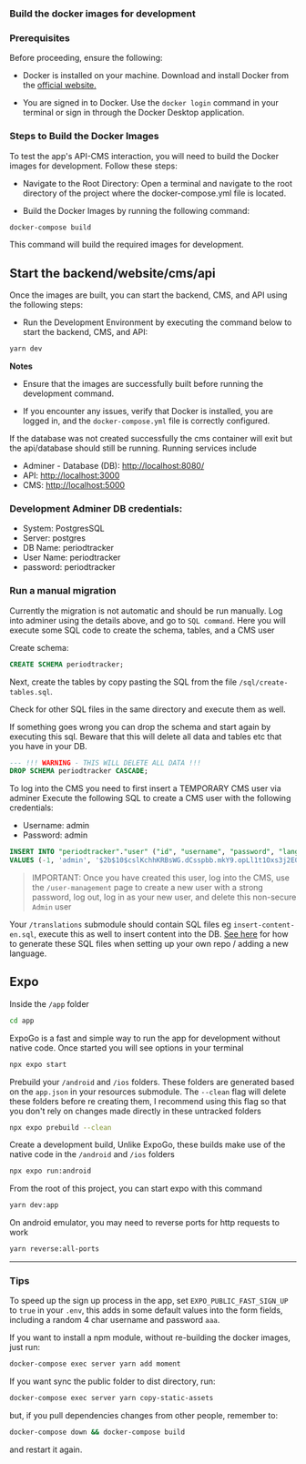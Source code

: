 ### Build the docker images for development

### Prerequisites

Before proceeding, ensure the following:

- Docker is installed on your machine. Download and install Docker from the [official website.](https://docs.docker.com/compose/install/)

- You are signed in to Docker. Use the `docker login` command in your terminal or sign in through the Docker Desktop application.

### Steps to Build the Docker Images

To test the app's API-CMS interaction, you will need to build the Docker images for development. Follow these steps:

- Navigate to the Root Directory:
  Open a terminal and navigate to the root directory of the project where the docker-compose.yml file is located.

- Build the Docker Images by running the following command:

```bash
docker-compose build
```

This command will build the required images for development.

## Start the backend/website/cms/api

Once the images are built, you can start the backend, CMS, and API using the following steps:

- Run the Development Environment by executing the command below to start the backend, CMS, and API:

```bash
yarn dev
```

**Notes**

- Ensure that the images are successfully built before running the development command.

- If you encounter any issues, verify that Docker is installed, you are logged in, and the `docker-compose.yml` file is correctly configured.

If the database was not created successfully the cms container will exit but the api/database should still be running.
Running services include

- Adminer - Database (DB): [http://localhost:8080/](http://localhost:8080)
- API: [http://localhost:3000](http://localhost:3000)
- CMS: [http://localhost:5000](http://localhost:5000)

### Development Adminer DB credentials:

- System: PostgresSQL
- Server: postgres
- DB Name: periodtracker
- User Name: periodtracker
- password: periodtracker

### Run a manual migration

Currently the migration is not automatic and should be run manually.
Log into adminer using the details above, and go to `SQL command`. Here you will execute some SQL code to create the schema, tables, and a CMS user

Create schema:

```sql
CREATE SCHEMA periodtracker;
```

Next, create the tables by copy pasting the SQL from the file `/sql/create-tables.sql`.

Check for other SQL files in the same directory and execute them as well.

If something goes wrong you can drop the schema and start again by executing this sql. Beware that this will delete all data and tables etc that you have in your DB.

```sql
--- !!! WARNING - THIS WILL DELETE ALL DATA !!!
DROP SCHEMA periodtracker CASCADE;
```

To log into the CMS you need to first insert a TEMPORARY CMS user via adminer
Execute the following SQL to create a CMS user with the following credentials:

- Username: admin
- Password: admin

```sql
INSERT INTO "periodtracker"."user" ("id", "username", "password", "lang", "date_created", "type")
VALUES (-1, 'admin', '$2b$10$cslKchhKRBsWG.dCsspbb.mkY9.opLl1t1Oxs3j2E01/Zm3llW/Rm', 'en', NOW(), 'superAdmin');
```

> IMPORTANT: Once you have created this user, log into the CMS, use the `/user-management` page to create a new user with a strong password, log out, log in as your new user, and delete this non-secure `Admin` user

Your `/translations` submodule should contain SQL files eg `insert-content-en.sql`, execute this as well to insert content into the DB. [See here](./localisation/translations.md) for how to generate these SQL files when setting up your own repo / adding a new language.

## Expo

Inside the `/app` folder

```bash
cd app
```

ExpoGo is a fast and simple way to run the app for development without native code. Once started you will see options in your terminal

```bash
npx expo start
```

Prebuild your `/android` and `/ios` folders.
These folders are generated based on the `app.json` in your resources submodule. The `--clean` flag will delete these folders before re creating them, I recommend using this flag so that you don't rely on changes made directly in these untracked folders

```bash
npx expo prebuild --clean
```

Create a development build,
Unlike ExpoGo, these builds make use of the native code in the `/android` and `/ios` folders

```bash
npx expo run:android
```

From the root of this project, you can start expo with this command

```bash
yarn dev:app
```

On android emulator, you may need to reverse ports for http requests to work

```bash
yarn reverse:all-ports
```

---

### Tips

To speed up the sign up process in the app, set `EXPO_PUBLIC_FAST_SIGN_UP` to `true` in your `.env`, this adds in some default values into the form fields, including a random 4 char username and password `aaa`.

If you want to install a npm module, without re-building the docker images, just run:

```bash
docker-compose exec server yarn add moment
```

If you want sync the public folder to dist directory, run:

```bash
docker-compose exec server yarn copy-static-assets
```

but, if you pull dependencies changes from other people, remember to:

```bash
docker-compose down && docker-compose build
```

and restart it again.
